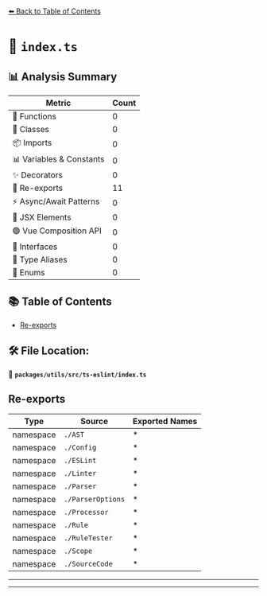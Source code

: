 [⬅️ Back to Table of Contents](../../../../index.md)

# 📄 `index.ts`

## 📊 Analysis Summary

| Metric | Count |
|--------|-------|
| 🔧 Functions | 0 |
| 🧱 Classes | 0 |
| 📦 Imports | 0 |
| 📊 Variables & Constants | 0 |
| ✨ Decorators | 0 |
| 🔄 Re-exports | 11 |
| ⚡ Async/Await Patterns | 0 |
| 💠 JSX Elements | 0 |
| 🟢 Vue Composition API | 0 |
| 📐 Interfaces | 0 |
| 📑 Type Aliases | 0 |
| 🎯 Enums | 0 |

## 📚 Table of Contents

- [Re-exports](#re-exports)

## 🛠️ File Location:
📂 **`packages/utils/src/ts-eslint/index.ts`**

## Re-exports

| Type | Source | Exported Names |
|------|--------|----------------|
| namespace | `./AST` | * |
| namespace | `./Config` | * |
| namespace | `./ESLint` | * |
| namespace | `./Linter` | * |
| namespace | `./Parser` | * |
| namespace | `./ParserOptions` | * |
| namespace | `./Processor` | * |
| namespace | `./Rule` | * |
| namespace | `./RuleTester` | * |
| namespace | `./Scope` | * |
| namespace | `./SourceCode` | * |


---


---